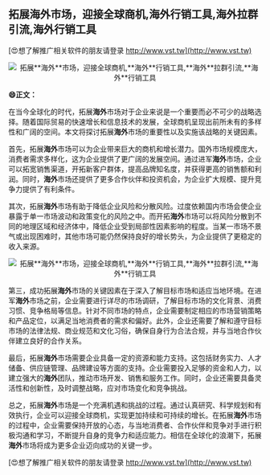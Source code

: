 ## **拓展**海外**市场，迎接全球商机,**海外**行销工具,**海外**拉群引流,**海外**行销工具**

[😍想了解推广相关软件的朋友请登录 http://www.vst.tw](http://www.vst.tw)

 <center><img src="https://vst.tw/MP4/tuiguang/png/1.png" alt="拓展**海外**市场，迎接全球商机,**海外**行销工具,**海外**拉群引流,**海外**行销工具"></center>

**😄正文：**

在当今全球化的时代，拓展**海外**市场对于企业来说是一个重要而必不可少的战略选择。随着国际贸易的快速增长和信息技术的发展，全球商机呈现出前所未有的多样性和广阔的空间。本文将探讨拓展**海外**市场的重要性以及实施该战略的关键因素。

首先，拓展**海外**市场可以为企业带来巨大的商机和增长潜力。国外市场规模庞大，消费者需求多样化，这为企业提供了更广阔的发展空间。通过进军**海外**市场，企业可以拓宽销售渠道，开拓新客户群体，提高品牌知名度，并获得更高的销售额和利润。同时，**海外**市场还提供了更多合作伙伴和投资机会，为企业扩大规模、提升竞争力提供了有利条件。

其次，拓展**海外**市场有助于降低企业风险和分散风险。过度依赖国内市场会使企业暴露于单一市场波动和政策变化的风险之中。而开拓**海外**市场可以将风险分散到不同的地理区域和经济体中，降低企业受到局部性因素影响的程度。当某一市场不景气或出现困难时，其他市场可能仍然保持良好的增长势头，为企业提供了更稳定的收入来源。

 <center><img src="https://vst.tw/MP4/tuiguang/png/8.png" alt="拓展**海外**市场，迎接全球商机,**海外**行销工具,**海外**拉群引流,**海外**行销工具"></center>

第三，成功拓展**海外**市场的关键因素在于深入了解目标市场和适应当地环境。在进军**海外**市场之前，企业需要进行详尽的市场调研，了解目标市场的文化背景、消费习惯、竞争格局等信息。针对不同市场的特点，企业需要制定相应的市场营销策略和产品定位，以满足当地消费者的需求和偏好。此外，企业还需要了解和遵守目标市场的法律法规、商业规范和文化习俗，确保自身行为合法合规，并与当地合作伙伴建立良好的合作关系。

最后，拓展**海外**市场需要企业具备一定的资源和能力支持。这包括财务实力、人才储备、供应链管理、品牌建设等方面的支持。企业需要投入足够的资金和人力，以建立强大的**海外**团队，推动市场开发、销售和服务工作。同时，企业还需要具备灵活性和创新性，及时调整战略，应对市场变化和竞争挑战。

总之，拓展**海外**市场是一个充满机遇和挑战的过程。通过认真研究、科学规划和有效执行，企业可以迎接全球商机，实现更加持续和可持续的增长。在拓展**海外**市场的过程中，企业需要保持开放的心态，与当地消费者、合作伙伴和竞争对手进行积极沟通和学习，不断提升自身的竞争力和适应能力。相信在全球化的浪潮下，拓展**海外**市场将成为更多企业迈向成功的关键一步。

[😍想了解推广相关软件的朋友请登录 http://www.vst.tw](http://www.vst.tw)



